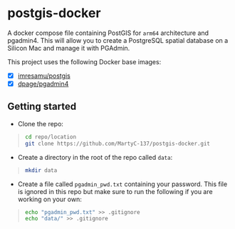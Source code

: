 # postgis-docker
A docker compose file containing PostGIS for `arm64` architecture and pgadmin4. This will allow you to create a PostgreSQL spatial database on a Silicon Mac and manage it with PGAdmin.

This project uses the following Docker base images:

- [x] [imresamu/postgis](https://hub.docker.com/r/imresamu/postgis)
- [x] [dpage/pgadmin4](https://hub.docker.com/r/dpage/pgadmin4)

## Getting started

- Clone the repo:
>
> ``` bash
> cd repo/location
> git clone https://github.com/MartyC-137/postgis-docker.git
> ```

- Create a directory in the root of the repo called `data`:
> 
> ``` bash
> mkdir data
> ```

- Create a file called `pgadmin_pwd.txt` containing your password. This file is ignored in this repo but make sure to run the following if you are working on your own:
>
> ``` bash
> echo "pgadmin_pwd.txt" >> .gitignore
> echo "data/" >> .gitignore
> ```
